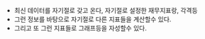 - 최신 데이터를 자기절로 갖고 온다, 자기절로 설정한 재무지표랑,  각격등
- 그런 정보를 바탕으로 자기절로 다른 지표들을 계산할수 있다.
- 그리고 또 그런 지표들로 그래프등을 자성할수 있다.

